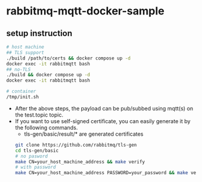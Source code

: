# rabbitmq-mqtt-docker-sample

## setup instruction

```bash
# host machine
## TLS support
./build /path/to/certs && docker compose up -d
docker exec -it rabbitmqtt bash
## no-TLS
./build && docker compose up -d
docker exec -it rabbitmqtt bash

# container
/tmp/init.sh
```

- After the above steps, the payload can be pub/subbed using mqtt(s) on the test.topic topic.
- If you want to use self-signed certificate, you can easily generate it by the following commands.
  - tls-gen/basic/result/* are generated certificates
  ```bash
  git clone https://github.com/rabbitmq/tls-gen
  cd tls-gen/basic
  # no pasword
  make CN=your_host_machine_address && make verify
  # with password
  make CN=your_host_machine_address PASSWORD=your_password && make verify
  ```
